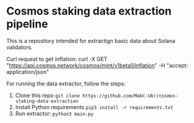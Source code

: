 # Cosmos staking data extraction pipeline

This is a repository intended for extractign basic data about Solana validators. 


Curl request to get inflation: curl -X GET "https://api.cosmos.network/cosmos/mint/v1beta1/inflation" -H  "accept: application/json"

For running the data extractor, follow the steps:
1. Clone this repo `git clone https://github.com/MakC-Ukr/cosmos-staking-data-extraction`
2. Install Python requirements `pip3 install -r requirements.txt`
5. Run extractor: `python3 main.py`
